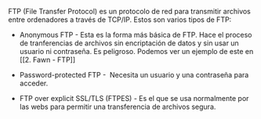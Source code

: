 FTP (File Transfer Protocol) es un protocolo de red para transmitir archivos entre ordenadores a través de TCP/IP.
Estos son varios tipos de FTP:
- Anonymous FTP - Esta es la forma más básica de FTP. Hace el proceso de tranferencias de archivos sin encriptación de datos y sin usar un usuario ni contraseña. Es peligroso.
	Podemos ver un ejemplo de este en [[2. Fawn - FTP]]

- Password-protected FTP -  Necesita un usuario y una contraseña para acceder.

- FTP over explicit SSL/TLS (FTPES) - Es el que se usa normalmente por las webs para permitir una transferencia de archivos segura.